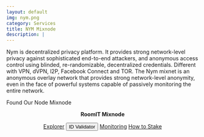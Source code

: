 ```yaml
---
layout: default
img: nym.png
category: Services
title: NYM Mixnode
description: |
---
```

Nym is decentralized privacy platform. It provides strong network-level privacy against sophisticated end-to-end attackers, and anonymous access control using blinded, re-randomizable, decentralized credentials. Different with VPN, dVPN, l2P, Facebook Connect and TOR. The Nym mixnet is an anonymous overlay network that provides strong network-level anonymity, even in the face of powerful systems capable of passively monitoring the entire network.



Found Our Node Mixnode

<center>
<b> RoomIT Mixnode </b> 
<br>

<a href="https://mixnet.explorers.guru/mixnode/AGaEw8kZuNAGZyQXYrtedaZcAYUE7aUzngeYGrBgHETo" class="btn btn-success" target="_blank">Explorer</a>
<input type="text" id="clip_one" value="AGaEw8kZuNAGZyQXYrtedaZcAYUE7aUzngeYGrBgHETo" hidden=true>
<button onclick="clip_one_func()"   id="demo-1" class="btn btn-warning">ID Validator</button>
<a href="/pdf/RoomIT_NYM-Grafana.pdf" class="btn btn-success">Monitoring</a> 
<a href="https://docs.roomit.xyz/validator/mainnet/nym-mixnode/how-to-stake"  class="btn btn-success"  target="_blank">How to Stake</a>

</center>
